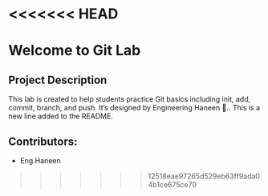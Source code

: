 <<<<<<< HEAD
=======
# Welcome to Git Lab

## Project Description
This lab is created to help students practice Git basics including init, add, commit, branch, and push. 
It’s designed by Engineering Haneen 🌸..
This is a new line added to the README.


## Contributors:
- Eng.Haneen

>>>>>>> 12518eae97265d529eb63ff9ada04b1ce675ce70
